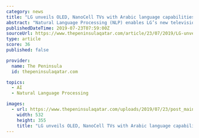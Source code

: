 ```yaml
---
category: news
title: "LG unveils OLED, NanoCell TVs with Arabic language capabilities"
abstract: "Natural Language Processing (NLP) enables LG’s new televisions to work using voice-activated control in multiple languages. Held at the Westin Hotel in Doha, the event gave over 120 attendees access to the company’s new lineup of TVs which are now ..."
publishedDateTime: 2019-07-23T07:59:00Z
sourceUrl: https://www.thepeninsulaqatar.com/article/23/07/2019/LG-unveils-OLED,-NanoCell-TVs-with-Arabic-language-capabilities
type: article
score: 36
published: false

provider:
  name: The Peninsula
  id: thepeninsulaqatar.com

topics:
  - AI
  - Natural Language Processing

images:
  - url: https://www.thepeninsulaqatar.com/uploads/2019/07/23/post_main_cover/47a7f75b3d79d85265e06ca48cf7ba8451f5336b.JPG
    width: 532
    height: 355
    title: "LG unveils OLED, NanoCell TVs with Arabic language capabilities"
---
```

